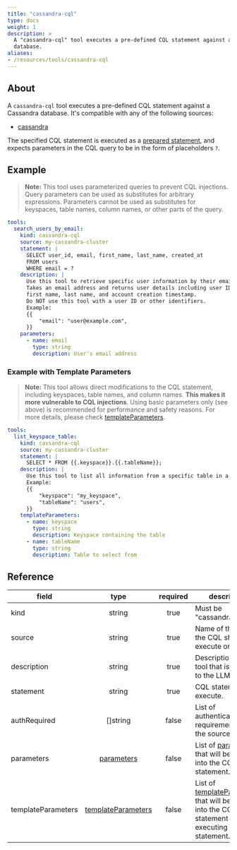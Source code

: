 ```yaml
---
title: "cassandra-cql"
type: docs
weight: 1
description: > 
  A "cassandra-cql" tool executes a pre-defined CQL statement against a Cassandra
  database.
aliases:
- /resources/tools/cassandra-cql
---
```


## About

A `cassandra-cql` tool executes a pre-defined CQL statement against a Cassandra
database. It's compatible with any of the following sources:

- [cassandra](../../sources/cassandra.md)

The specified CQL statement is executed as a [prepared statement][cassandra-prepare],
and expects parameters in the CQL query to be in the form of placeholders `?`.

[cassandra-prepare]: https://docs.datastax.com/en/datastax-drivers/developing/prepared-statements.html

## Example

> **Note:** This tool uses parameterized queries to prevent CQL injections.
> Query parameters can be used as substitutes for arbitrary expressions.
> Parameters cannot be used as substitutes for keyspaces, table names, column names,
> or other parts of the query.

```yaml
tools:
  search_users_by_email:
    kind: cassandra-cql
    source: my-cassandra-cluster
    statement: |
      SELECT user_id, email, first_name, last_name, created_at 
      FROM users 
      WHERE email = ?
    description: |
      Use this tool to retrieve specific user information by their email address.
      Takes an email address and returns user details including user ID, email, 
      first name, last name, and account creation timestamp.
      Do NOT use this tool with a user ID or other identifiers.
      Example:
      {{
          "email": "user@example.com",
      }}
    parameters:
      - name: email
        type: string
        description: User's email address
```

### Example with Template Parameters

> **Note:** This tool allows direct modifications to the CQL statement,
> including keyspaces, table names, and column names. **This makes it more
> vulnerable to CQL injections**. Using basic parameters only (see above) is
> recommended for performance and safety reasons. For more details, please check
> [templateParameters](../#template-parameters).

```yaml
tools:
  list_keyspace_table:
    kind: cassandra-cql
    source: my-cassandra-cluster
    statement: |
      SELECT * FROM {{.keyspace}}.{{.tableName}};
    description: |
      Use this tool to list all information from a specific table in a keyspace.
      Example:
      {{
          "keyspace": "my_keyspace",
          "tableName": "users",
      }}
    templateParameters:
      - name: keyspace
        type: string
        description: Keyspace containing the table
      - name: tableName
        type: string
        description: Table to select from
```

## Reference

| **field**          |                  **type**                        | **required** | **description**                                                                                                                            |
|--------------------|:------------------------------------------------:|:------------:|--------------------------------------------------------------------------------------------------------------------------------------------|
| kind               |                   string                         |     true     | Must be "cassandra-cql".                                                                                                                   |
| source             |                   string                         |     true     | Name of the source the CQL should execute on.                                                                                              |
| description        |                   string                         |     true     | Description of the tool that is passed to the LLM.                                                                                         |
| statement          |                   string                         |     true     | CQL statement to execute.                                                                                                                  |
| authRequired       |                []string                         |    false     | List of authentication requirements for the source.                                                                                        |
| parameters         | [parameters](../#specifying-parameters)       |    false     | List of [parameters](../#specifying-parameters) that will be inserted into the CQL statement.                                           |
| templateParameters | [templateParameters](../#template-parameters) |    false     | List of [templateParameters](../#template-parameters) that will be inserted into the CQL statement before executing prepared statement. |
